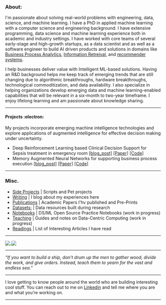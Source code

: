 

###  About:

I'm passionate about solving real-world problems with engineering, data, science, and machine learning. I have a PhD in applied machine learning with a computer science and engineering background. I have extensive programming, data science and machine learning experience both in academic and industry settings. I have worked with core teams of several early-stage and high-growth startups, as a data scientist and as well as a software engineer to build AI driven products and solutions in domains like [Business Process Analytics](https://blog.asjadk.com/deepprocess/), [Information Retreival](https://blog.asjadk.com/semantic_search/), and [recommender systems](https://blog.asjadk.com/music/).

I help businesses deliver value with Intelligent ML-based solutions. Having an R&D background helps me keep track of emerging trends that are still changing due to algorithmic breakthroughs, hardware breakthroughs, technological commoditization, and data availability. I also specialize in helping organizations develop emerging data and machine learning-enabled capabilities that will be relevant in a six-month to two-year timeframe. I enjoy lifelong learning and am passionate about knowledge sharing.


----


#### Projects  :electron:	

My projects incorporate emerging machine intelligence technologies and explore applications of augmented intelligence for effective decision making under uncertainty.

- Deep Reinforcement Learning based Clinical Decision Support for Sepsis treatment in emergency room  [[blog_post]](https://blog.asjadk.com/decision_support/) [[Paper]](https://link.springer.com/chapter/10.1007/978-3-030-91431-8_2) [[Code]](https://github.com/asjad99/MIMIC_RL_COACH)
- Memory Augmented Neural Networks for supporting business process execution [[blog_post]](https://blog.asjadk.com/deepprocess/) [[Paper]](https://link.springer.com/chapter/10.1007/978-3-030-91431-8_2) [[Code]](https://github.com/asjad99/DeepProcess)


----


### Misc.

- [Side Projects](https://github.com/asjad99/software_directory/edit/main/README.md)  | Scripts and Pet projects 
- [Writing](https://blog.asjadk.com/main-content/) |  I blog about my experiences here 
- [Publications](https://scholar.google.com.au/citations?user=3dLAqxwAAAAJ&hl=en&oi=sra) | Academic Papers I'hv published and Pre-Prints
- [Datasets:](https://www.kaggle.com/asjad99) | Data resources built during research
- [Notebooks](https://github.com/asjad99/Machine-Learning-GYM) | DS/ML Open Source Practice Notebooks  (work in progress) 
- [Teaching](https://github.com/asjad99/knowledge_base) | Guides and notes on Data-Centric Computing (work in progress)  
- [Readings](https://github.com/asjad99/general_readings) | List of Interesting Articles I have read 

----

<a href="">
  <img align="center" src="https://github-readme-stats.vercel.app/api/top-langs/?username=asjad99&langs_count=7&layout=compact" />
</a>
<a href="">
  <img align="center" src="https://github-readme-streak-stats.herokuapp.com/?user=asjad99&theme=blue-green" />
</a>

-----------


*“If you want to build a ship, don't drum up the men to gather wood, divide the work, and give orders. Instead, teach them to yearn for the vast and endless sea.”*

-----------

I love getting to know people around the world who are building interesting cool stuff. You can reach out to me on [Linkedin](https://www.linkedin.com/in/asjad/) and tell me where you are and what you’re working on. 

--------


<!---
 Systems Programming Rust (OS + databases)

Databases, 
http://www.gotw.ca/publications/concurrency-ddj.htm
https://news.ycombinator.com/item?id=27647079
-->


<!-- Moonshots: 
https://github.com/ossu/computer-science#readme
Human-level concept learning through probabilistic program induction
Going deep into langauge, reinforcement learning 

<!-- 
https://www.cs.cornell.edu/jeh/book.pdf
https://web.stanford.edu/class/cs168/index.html
- BDI systems 

<!--unity ant simulation
https://www.youtube.com/watch?v=X-iSQQgOd1A

<!-- inspiration: 
https://paperswithcode.com/sota
also see data products and newsletters: 
<!-- 
-



"A person often meets his destiny on the road he took to avoid it."

--->





